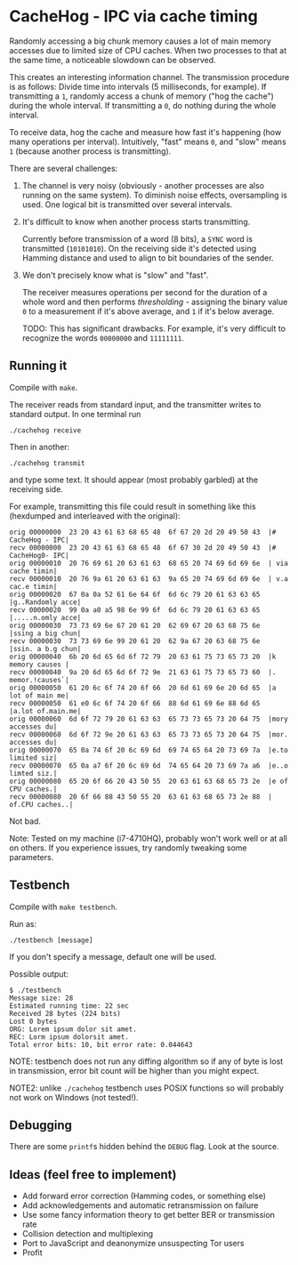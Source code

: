 # CacheHog - IPC via cache timing

Randomly accessing a big chunk memory causes a lot of main memory accesses due
to limited size of CPU caches. When two processes to that at the same time, a
noticeable slowdown can be observed.

This creates an interesting information channel. The transmission procedure is
as follows: Divide time into intervals (5 milliseconds, for example). If
transmitting a `1`, randomly access a chunk of memory ("hog the cache") during
the whole interval.  If transmitting a `0`, do nothing during the whole
interval.

To receive data, hog the cache and measure how fast it's happening (how many
operations per interval). Intuitively, "fast" means `0`, and "slow" means `1`
(because another process is transmitting).

There are several challenges:

1. The channel is very noisy (obviously - another processes are also running on
   the same system). To diminish noise effects, oversampling is used. One
   logical bit is transmitted over several intervals.

2. It's difficult to know when another process starts transmitting.

    Currently before transmission of a word (8 bits), a `SYNC` word is transmitted
    (`10101010`). On the receiving side it's detected using Hamming distance and
    used to align to bit boundaries of the sender.

3. We don't precisely know what is "slow" and "fast".

    The receiver measures operations per second for the duration of a whole word
    and then performs _thresholding_ - assigning the binary value `0` to a
    measurement if it's above average, and `1` if it's below average.

    TODO: This has significant drawbacks. For example, it's very difficult to
    recognize the words `00000000` and `11111111`.

## Running it

Compile with `make`.

The receiver reads from standard input, and the transmitter writes to standard
output. In one terminal run

    ./cachehog receive

Then in another:

    ./cachehog transmit

and type some text. It should appear (most probably garbled) at the receiving
side.

For example, transmitting this file could result in something like this
(hexdumped and interleaved with the original):

```
orig 00000000  23 20 43 61 63 68 65 48  6f 67 20 2d 20 49 50 43  |# CacheHog - IPC|
recv 00000000  23 20 43 61 63 68 65 48  6f 67 30 2d 20 49 50 43  |# CacheHog0- IPC|
orig 00000010  20 76 69 61 20 63 61 63  68 65 20 74 69 6d 69 6e  | via cache timin|
recv 00000010  20 76 9a 61 20 63 61 63  9a 65 20 74 69 6d 69 6e  | v.a cac.e timin|
orig 00000020  67 0a 0a 52 61 6e 64 6f  6d 6c 79 20 61 63 63 65  |g..Randomly acce|
recv 00000020  99 0a a0 a5 98 6e 99 6f  6d 6c 79 20 61 63 63 65  |.....n.omly acce|
orig 00000030  73 73 69 6e 67 20 61 20  62 69 67 20 63 68 75 6e  |ssing a big chun|
recv 00000030  73 73 69 6e 99 20 61 20  62 9a 67 20 63 68 75 6e  |ssin. a b.g chun|
orig 00000040  6b 20 6d 65 6d 6f 72 79  20 63 61 75 73 65 73 20  |k memory causes |
recv 00000040  9a 20 6d 65 6d 6f 72 9e  21 63 61 75 73 65 73 60  |. memor.!causes`|
orig 00000050  61 20 6c 6f 74 20 6f 66  20 6d 61 69 6e 20 6d 65  |a lot of main me|
recv 00000050  61 e0 6c 6f 74 20 6f 66  88 6d 61 69 6e 88 6d 65  |a.lot of.main.me|
orig 00000060  6d 6f 72 79 20 61 63 63  65 73 73 65 73 20 64 75  |mory accesses du|
recv 00000060  6d 6f 72 9e 20 61 63 63  65 73 73 65 73 20 64 75  |mor. accesses du|
orig 00000070  65 0a 74 6f 20 6c 69 6d  69 74 65 64 20 73 69 7a  |e.to limited siz|
recv 00000070  65 0a a7 6f 20 6c 69 6d  74 65 64 20 73 69 7a a6  |e..o limted siz.|
orig 00000080  65 20 6f 66 20 43 50 55  20 63 61 63 68 65 73 2e  |e of CPU caches.|
recv 00000080  20 6f 66 88 43 50 55 20  63 61 63 68 65 73 2e 88  | of.CPU caches..|
```

Not bad.

Note: Tested on my machine (i7-4710HQ), probably won't work well or at all on
others. If you experience issues, try randomly tweaking some parameters.

## Testbench

Compile with `make testbench`.

Run as:

    ./testbench [message]

If you don't specify a message, default one will be used.

Possible output:

    $ ./testbench
    Message size: 28
    Estimated running time: 22 sec
    Received 28 bytes (224 bits)
    Lost 0 bytes
    ORG: Lorem ipsum dolor sit amet.
    REC: Lorm ipsum dolorsit amet.
    Total error bits: 10, bit error rate: 0.044643

NOTE: testbench does not run any diffing algorithm so if any of byte is lost in
transmission, error bit count will be higher than you might expect.

NOTE2: unlike `./cachehog` testbench uses POSIX functions so will probably not
work on Windows (not tested!).

## Debugging

There are some `printf`s hidden behind the `DEBUG` flag. Look at the source.

## Ideas (feel free to implement)

- Add forward error correction (Hamming codes, or something else)
- Add acknowledgements and automatic retransmission on failure
- Use some fancy information theory to get better BER or transmission rate
- Collision detection and multiplexing
- Port to JavaScript and deanonymize unsuspecting Tor users
- Profit
